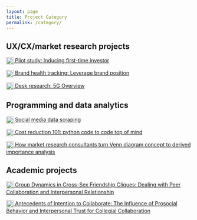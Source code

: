 ```yaml
---
layout: page
title: Project Category
permalink: /category/
---
```


<h2>UX/CX/market research projects</h2>
<p><img src="https://static.thenounproject.com/png/2906213-200.png" alt="" width="20" height="20" style="vertical-align:middle;margin:0px 0px" /><a href="https://kiranaananda.github.io/portfolio/2021/11/03/first-time-investor">  Pilot study: Inducing first-time investor</a></p>
<p><img src="https://static.thenounproject.com/png/2906213-200.png" alt="" width="20" height="20" style="vertical-align:middle;margin:0px 0px" /><a href="https://kiranaananda.github.io/portfolio/2023/03/07/brand-health-tracking-fmcg">  Brand health tracking: Leverage brand position</a></p>
<p><img src="https://static.thenounproject.com/png/2906213-200.png" alt="" width="20" height="20" style="vertical-align:middle;margin:0px 0px" /><a href="https://kiranaananda.github.io/portfolio/2023/05/28/5G-overview/">  Desk research: 5G Overview</a></p>
<p></p>

<h2>Programming and data analytics</h2>
<p><img src="https://static.thenounproject.com/png/143945-200.png" alt="" width="20" height="20" style="vertical-align:middle;margin:0px 0px" /><a href="https://kiranaananda.github.io/portfolio/2021/04/03/instaloader/">  Social media data scraping</a></p>
<p><img src="https://static.thenounproject.com/png/143945-200.png" alt="" width="20" height="20" style="vertical-align:middle;margin:0px 0px" /><a href="https://kiranaananda.github.io/portfolio/2019/11/10/brand-dictionary/">  Cost reduction 101: python code to code top of mind</a></p>
<p><img src="https://static.thenounproject.com/png/143945-200.png" alt="" width="20" height="20" style="vertical-align:middle;margin:0px 0px" /><a href="https://kiranaananda.github.io/portfolio/2020/02/03/derived-importance-analysis/">  How market research consultants turn Venn diagram concept to derived importance analysis</a></p>
<p></p>

<h2>Academic projects</h2>
<p><img src="https://static.thenounproject.com/png/2896502-200.png" alt="" width="20" height="20" style="vertical-align:middle;margin:0px 0px" /><a href="https://www.researchgate.net/publication/327815336_Group_Dynamics_in_Cross-Sex_Friendship_Cliques_Dealing_with_Peer_Collaboration_and_Interpersonal_Relationship#read">  Group Dynamics in Cross-Sex Friendship Cliques: Dealing with Peer Collaboration and Interpersonal Relationship</a></p>

<p><img src="https://static.thenounproject.com/png/2896502-200.png" alt="" width="20" height="20" style="vertical-align:middle;margin:0px 0px" /><a href="http://etd.repository.ugm.ac.id/home/detail_pencarian/160702">  Antecedents of Intention to Collaborate: The Influence of Prosocial Behavior and Interpersonal Trust for Collegial Collaboration</a></p>


